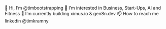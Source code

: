 👋 Hi, I’m @timbootstrapping
👀 I’m interested in Business, Start-Ups, AI and Fitness
🌱 I’m currently building ximus.io & gen8n.dev
📫 How to reach me linkedin @timkramny


<!---
timbootstrapping/timbootstrapping is a ✨ special ✨ repository because its `README.md` (this file) appears on your GitHub profile.
You can click the Preview link to take a look at your changes.
--->
